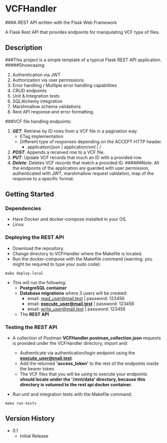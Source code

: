 # VCFHandler
###A REST API written with the Flask Web Framework

A Flask Rest API that provides endpoints for manipulating VCF type of files.

## Description

###This project is a simple template of a typical Flask REST API application.
#####Showcasing:
1. Authentication via JWT
2. Authorization via user permissions
3. Error handling / Multiple error handling capabilities
4. CRUD endpoints
5. Unit & Integration tests
6. SQLAlchemy integration
7. Marshmallow schema validations
8. Rest API response and error formatting.

###VCF file handling endpoints:
1. ***GET***: Retrieve by ID rows from a VCF file in a pagination way.
    * ETag implementation
    * Different type of responses depending on the ACCEPT HTTP header.
      * application/json | application/xml | */*
2. ***POST***: Appends a received row to a VCF file.
3. ***PUT***: Update VCF records that much an ID with a provided row.
4. ***Delete***: Deletes VCF records that match a provided ID. 
######Note: All the endpoints of the application are guarded with user permission, authenticated with JWT, marshmallow request validation, map of the response to a specific format.
## Getting Started

### Dependencies

* Have Docker and docker-compose installed in your OS.
* Linux

### Deploying the REST API

* Download the repository.
* Change directory to VCFHandler where the Makefile is located.
* Run the docker-compose with the Makefile command (warning: you might be required to type your sudo code):
```
make deploy-local
```
* This will run the following:
    * ****PostgreSQL container****
    * ****Database migrations**** where 3 users will be created:
        * email: read_user@mail.test | password: 123456
        * email: ****execute_user@mail.test**** | password: 123456
        * email: write_user@mail.test | password: 123456
    * The ****REST API****

### Testing the REST API

* A collection of Postman ****VCFHandler.postman_collection.json**** requests is provided under the VCFHandler directory, import and:
    * Authenticate via authentication/login endpoint using the ****execute_user@mail.test****.
    * Add the returned ****'access_token'**** to the rest of the endpoints inside the bearer token.
    * The VCF files that you will be using to execute your endpoints ****should locate under the '/mnt/data' directory, because this directory is volumed to the rest api docker container.****

* Run unit and integration tests with the Makefile command: 
```
make run-tests
```

## Version History

* 0.1
    * Initial Release
